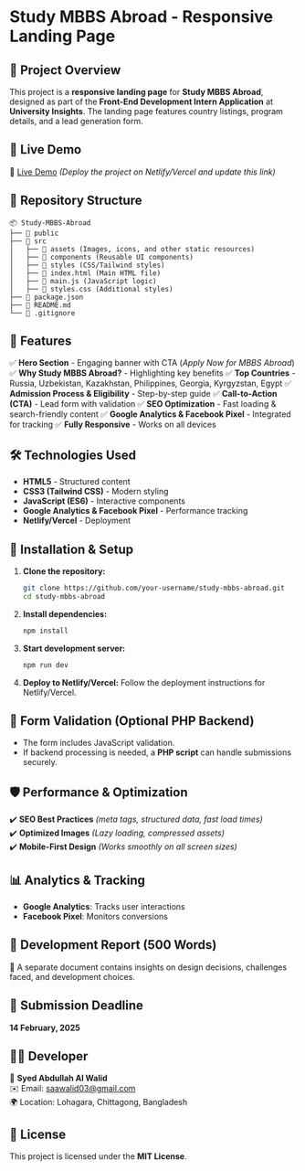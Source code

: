 # Study MBBS Abroad - Responsive Landing Page

## 📌 Project Overview

This project is a **responsive landing page** for **Study MBBS Abroad**, designed as part of the **Front-End Development Intern Application** at **University Insights**. The landing page features country listings, program details, and a lead generation form.

## 🚀 Live Demo

🔗 [Live Demo](#) _(Deploy the project on Netlify/Vercel and update this link)_

## 📂 Repository Structure

```
📦 Study-MBBS-Abroad
├── 📂 public
├── 📂 src
│   ├── 📂 assets (Images, icons, and other static resources)
│   ├── 📂 components (Reusable UI components)
│   ├── 📂 styles (CSS/Tailwind styles)
│   ├── 📜 index.html (Main HTML file)
│   ├── 📜 main.js (JavaScript logic)
│   ├── 📜 styles.css (Additional styles)
├── 📜 package.json
├── 📜 README.md
└── 📜 .gitignore
```

## 🎯 Features

✅ **Hero Section** - Engaging banner with CTA (_Apply Now for MBBS Abroad_)
✅ **Why Study MBBS Abroad?** - Highlighting key benefits
✅ **Top Countries** - Russia, Uzbekistan, Kazakhstan, Philippines, Georgia, Kyrgyzstan, Egypt
✅ **Admission Process & Eligibility** - Step-by-step guide
✅ **Call-to-Action (CTA)** - Lead form with validation
✅ **SEO Optimization** - Fast loading & search-friendly content
✅ **Google Analytics & Facebook Pixel** - Integrated for tracking
✅ **Fully Responsive** - Works on all devices

## 🛠️ Technologies Used

- **HTML5** - Structured content
- **CSS3 (Tailwind CSS)** - Modern styling
- **JavaScript (ES6)** - Interactive components
- **Google Analytics & Facebook Pixel** - Performance tracking
- **Netlify/Vercel** - Deployment

## 📌 Installation & Setup

1. **Clone the repository:**
   ```sh
   git clone https://github.com/your-username/study-mbbs-abroad.git
   cd study-mbbs-abroad
   ```
2. **Install dependencies:**
   ```sh
   npm install
   ```
3. **Start development server:**
   ```sh
   npm run dev
   ```
4. **Deploy to Netlify/Vercel:**
   Follow the deployment instructions for Netlify/Vercel.

## 📝 Form Validation (Optional PHP Backend)

- The form includes JavaScript validation.
- If backend processing is needed, a **PHP script** can handle submissions securely.

## 🛡️ Performance & Optimization

✔️ **SEO Best Practices** _(meta tags, structured data, fast load times)_  
✔️ **Optimized Images** _(Lazy loading, compressed assets)_  
✔️ **Mobile-First Design** _(Works smoothly on all screen sizes)_

## 📊 Analytics & Tracking

- **Google Analytics**: Tracks user interactions
- **Facebook Pixel**: Monitors conversions

## 📜 Development Report (500 Words)

📄 A separate document contains insights on design decisions, challenges faced, and development choices.

## 📅 Submission Deadline

**14 February, 2025**

## 👨‍💻 Developer

👤 **Syed Abdullah Al Walid**  
✉️ Email: [saawalid03@gmail.com](mailto:saawalid03@gmail.com)  
🌍 Location: Lohagara, Chittagong, Bangladesh

## 📌 License

This project is licensed under the **MIT License**.

